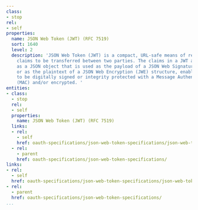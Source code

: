 ```yaml
---
class:
- stop
rel:
- self
properties:
  name: JSON Web Token (JWT) (RFC 7519)
  sort: 1640
  level: 2
  description: 'JSON Web Token (JWT) is a compact, URL-safe means of representing
    claims to be transferred between two parties. The claims in a JWT are encoded
    as a JSON object that is used as the payload of a JSON Web Signature (JWS) structure
    or as the plaintext of a JSON Web Encryption (JWE) structure, enabling the claims
    to be digitally signed or integrity protected with a Message Authentication Code
    (MAC) and/or encrypted. '
entities:
- class:
  - stop
  rel:
  - self
  properties:
    name: JSON Web Token (JWT) (RFC 7519)
  links:
  - rel:
    - self
    href: oauth-specifications/json-web-token-specifications/json-web-token-jwt-rfc-7519.md
  - rel:
    - parent
    href: oauth-specifications/json-web-token-specifications/
links:
- rel:
  - self
  href: oauth-specifications/json-web-token-specifications/json-web-token-jwt-rfc-7519.md
- rel:
  - parent
  href: oauth-specifications/json-web-token-specifications/
...
```

